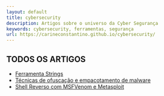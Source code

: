 ```yaml
---
layout: default
title: cybersecurity
description: Artigos sobre o universo da Cyber Segurança
keywords: cybersecurity, ferramentas, segurança
url: https://carineconstantino.github.io/cybersecurity/
---
```


## TODOS OS ARTIGOS 

- [Ferramenta Strings](https://carineconstantino.github.io/cybersecurity/artigos/01.md)
- [Técnicas de ofuscação e empacotamento de malware](https://carineconstantino.github.io/cybersecurity/artigos/02.md)
- [Shell Reverso com MSFVenom e Metasploit](https://carineconstantino.github.io/cybersecurity/artigos/03.md)


